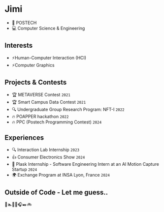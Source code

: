 # Jimi
- 🏫 POSTECH
- 💻 Computer Science & Engineering


## Interests
- ⚡Human-Computer Interaction (HCI)
- ⚡Computer Graphics


## Projects & Contests
- 🏆 METAVERSE Contest `2021`
- 🏆 Smart Campus Data Contest `2021`
- 🔍 Undergraduate Group Research Program: NFT-I `2022`
- 🔥 POAPPER hackathon `2022`
- 🔥 PPC (Postech Programming Contest) `2024`

## Experiences
- 🔍 Interaction Lab Internship `2023`
- 👍 Consumer Electronics Show `2024`
- 🧠 Plask Internship - Software Engineering Intern at an AI Motion Capture Startup `2024`
- 🌍 Exchange Program at INSA Lyon, France `2024`

## Outside of Code - Let me guess..
🍳🏊🏀📖🎧✒️🚲


<!--
**dommanga/dommanga** is a ✨ _special_ ✨ repository because its `README.md` (this file) appears on your GitHub profile.

Here are some ideas to get you started:

- 🔭 I’m currently working on ...
- 🌱 I’m currently learning ...
- 👯 I’m looking to collaborate on ...
- 🤔 I’m looking for help with ...
- 💬 Ask me about ...
- 📫 How to reach me: ...
- 😄 Pronouns: ...
- ⚡ Fun fact: ...
-->
